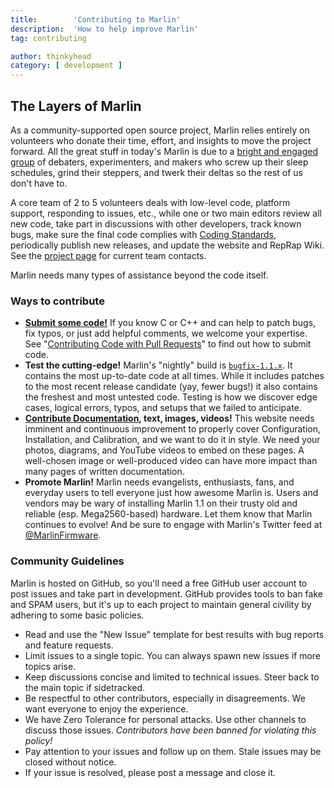 ```yaml
---
title:        'Contributing to Marlin'
description:  'How to help improve Marlin'
tag: contributing

author: thinkyhead
category: [ development ]
---
```


## The Layers of Marlin
As a community-supported open source project, Marlin relies entirely on volunteers who donate their time, effort, and insights to move the project forward. All the great stuff in today's Marlin is due to a [bright and engaged group](https://github.com/MarlinFirmware/Marlin/graphs/contributors) of debaters, experimenters, and makers who screw up their sleep schedules, grind their steppers, and twerk their deltas so the rest of us don't have to.

A core team of 2 to 5 volunteers deals with low-level code, platform support, responding to issues, etc., while one or two main editors review all new code, take part in discussions with other developers, track known bugs, make sure the final code complies with [Coding Standards](coding_standards.html), periodically publish new releases, and update the website and RepRap Wiki. See the [project page](https://github.com/MarlinFirmware/Marlin) for current team contacts.

Marlin needs many types of assistance beyond the code itself.

### Ways to contribute
- **[Submit some code!](/docs/development/getting_started_pull_requests.html)** If you know C or C++ and can help to patch bugs, fix typos, or just add helpful comments, we welcome your expertise. See "[Contributing Code with Pull Requests](/docs/development/getting_started_pull_requests.html)" to find out how to submit code.
- **Test the cutting-edge!** Marlin's "nightly" build is [`bugfix-1.1.x`](https://github.com/MarlinFirmware/Marlin/tree/bugfix-1.1.x). It contains the most up-to-date code at all times. While it includes patches to the most recent release candidate (yay, fewer bugs!) it also contains the freshest and most untested code. Testing is how we discover edge cases, logical errors, typos, and setups that we failed to anticipate.
- **[Contribute Documentation](https://github.com/MarlinFirmware/MarlinDocumentation), text, images, videos!** This website needs imminent and continuous improvement to properly cover Configuration, Installation, and Calibration, and we want to do it in style. We need your photos, diagrams, and YouTube videos to embed on these pages. A well-chosen image or well-produced video can have more impact than many pages of written documentation.
- **Promote Marlin!** Marlin needs evangelists, enthusiasts, fans, and everyday users to tell everyone just how awesome Marlin is. Users and vendors may be wary of installing Marlin 1.1 on their trusty old and reliable (esp. Mega2560-based) hardware. Let them know that Marlin continues to evolve! And be sure to engage with Marlin's Twitter feed at [@MarlinFirmware](https://twitter.com/MarlinFirmware).

### Community Guidelines
Marlin is hosted on GitHub, so you'll need a free GitHub user account to post issues and take part in development. GitHub provides tools to ban fake and SPAM users, but it's up to each project to maintain general civility by adhering to some basic policies.
- Read and use the "New Issue" template for best results with bug reports and feature requests.
- Limit issues to a single topic. You can always spawn new issues if more topics arise.
- Keep discussions concise and limited to technical issues. Steer back to the main topic if sidetracked.
- Be respectful to other contributors, especially in disagreements. We want everyone to enjoy the experience.
- We have Zero Tolerance for personal attacks. Use other channels to discuss those issues. _Contributors have been banned for violating this policy!_
- Pay attention to your issues and follow up on them. Stale issues may be closed without notice.
- If your issue is resolved, please post a message and close it.
